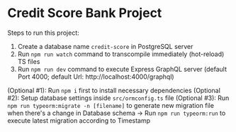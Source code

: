 # Credit Score Bank Project

Steps to run this project:

1. Create a database name `credit-score` in PostgreSQL server
2. Run `npm run watch` command to transcompile immediately (hot-reload) TS files
3. Run `npm run dev` command to execute Express GraphQL server (default Port 4000; default Url: http://localhost:4000/graphql)

(Optional #1): Run `npm i` first to install necessary dependencies
(Optional #2): Setup database settings inside `src/ormconfig.ts` file
(Optional #3): Run `npm run typeorm:migrate -n [filename]` to generate new migration file when there's a change in Database schema -> Run `npm run typeorm:run` to execute latest migration according to Timestamp
